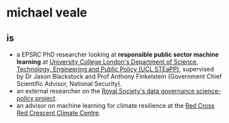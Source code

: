 # michael veale

## is
- a EPSRC PhD researcher looking at **responsible public sector machine learning** at [University College London's Department of Science, Technology, Engineering and Public Policy (UCL STEaPP)](https://www.ucl.ac.uk/steapp), supervised by Dr Jason Blackstock and Prof Anthony Finkelstein (Government Chief Scientific Advisor, National Security).
- an external researcher on the [Royal Society's data governance science-policy project](https://royalsociety.org/topics-policy/projects/data-governance/).
- an advisor on machine learning for climate resilience at the [Red Cross Red Crescent Climate Centre](http://www.climatecentre.org).
